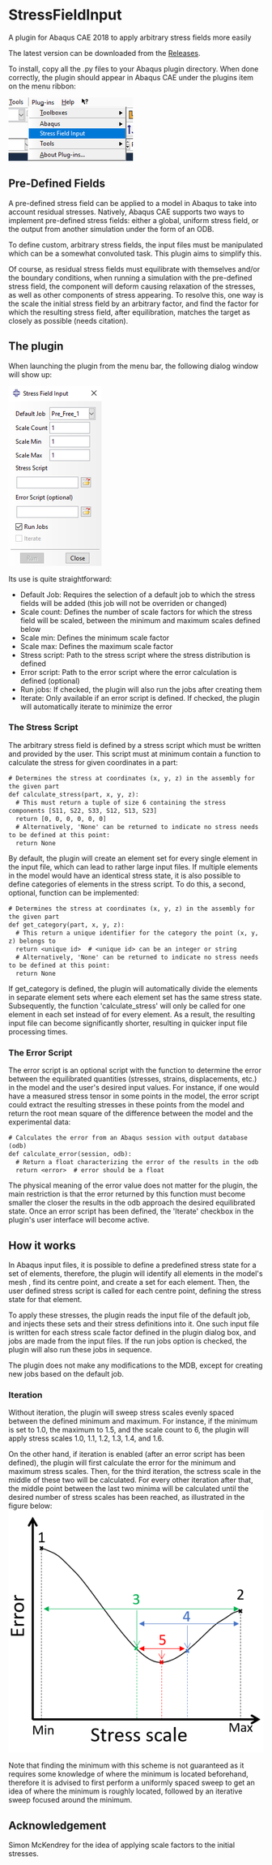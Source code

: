 # StressFieldInput
A plugin for Abaqus CAE 2018 to apply arbitrary stress fields more easily

The latest version can be downloaded from the [Releases](https://github.com/smrg-uob/StressFieldInput/releases).

To install, copy all the .py files to your Abaqus plugin directory.
When done correctly, the plugin should appear in Abaqus CAE under the plugins item on the menu ribbon:

![Plugin](https://github.com/smrg-uob/StressFieldInput/blob/main/doc/plugin.png)


## Pre-Defined Fields
A pre-defined stress field can be applied to a model in Abaqus to take into account residual stresses.
Natively, Abaqus CAE supports two ways to implement pre-defined stress fields: either a global, uniform stress field, or the output from another simulation under the form of an ODB.

To define custom, arbitrary stress fields, the input files must be manipulated which can be a somewhat convoluted task.
This plugin aims to simplify this.

Of course, as residual stress fields must equilibrate with themselves and/or the boundary conditions, when running a simulation with the pre-defined stress field, the component will deform causing relaxation of the stresses, as well as other components of stress appearing.
To resolve this, one way is the scale the initial stress field by an arbitrary factor, and find the factor for which the resulting stress field, after equilibration, matches the target as closely as possible (needs citation).


## The plugin
When launching the plugin from the menu bar, the following dialog window will show up:

![User Interface](https://github.com/smrg-uob/StressFieldInput/blob/main/doc/gui_overview.png)

Its use is quite straightforward:
* Default Job: Requires the selection of a default job to which the stress fields will be added (this job will not be overriden or changed)
* Scale count: Defines the number of scale factors for which the stress field will be scaled, between the minimum and maximum scales defined below
* Scale min: Defines the minimum scale factor
* Scale max: Defines the maximum scale factor
* Stress script: Path to the stress script where the stress distribution is defined
* Error script: Path to the error script where the error calculation is defined (optional)
* Run jobs: If checked, the plugin will also run the jobs after creating them
* Iterate: Only available if an error script is defined. If checked, the plugin will automatically iterate to minimize the error

### The Stress Script
The arbitrary stress field is defined by a stress script which must be written and provided by the user.
This script must at minimum contain a function to calculate the stress for given coordinates in a part:
```
# Determines the stress at coordinates (x, y, z) in the assembly for the given part
def calculate_stress(part, x, y, z):
  # This must return a tuple of size 6 containing the stress components [S11, S22, S33, S12, S13, S23]
  return [0, 0, 0, 0, 0, 0]
  # Alternatively, 'None' can be returned to indicate no stress needs to be defined at this point:
  return None
```

By default, the plugin will create an element set for every single element in the input file, which can lead to rather large input files.
If multiple elements in the model would have an identical stress state, it is also possible to define categories of elements in the stress script.
To do this, a second, optional, function can be implemented:
```
# Determines the stress at coordinates (x, y, z) in the assembly for the given part
def get_category(part, x, y, z):
  # This return a unique identifier for the category the point (x, y, z) belongs to
  return <unique id>  # <unique id> can be an integer or string
  # Alternatively, 'None' can be returned to indicate no stress needs to be defined at this point:
  return None
```

If get_category is defined, the plugin will automatically divide the elements in separate element sets where each element set has the same stress state.
Subsequently, the function 'calculate_stress' will only be called for one element in each set instead of for every element.
As a result, the resulting input file can become significantly shorter, resulting in quicker input file processing times.


###  The Error Script
The error script is an optional script with the function to determine the error between the equilibrated quantities (stresses, strains, displacements, etc.) in the model and the user's desired input values.
For instance, if one would have a measured stress tensor in some points in the model, the error script could extract the resulting stresses in these points from the model and return the root mean square of the difference between the model and the experimental data:
```
# Calculates the error from an Abaqus session with output database (odb)
def calculate_error(session, odb):
  # Return a float characterizing the error of the results in the odb
  return <error>  # error should be a float  
```

The physical meaning of the error value does not matter for the plugin, the main restriction is that the error returned by this function must become smaller the closer the results in the odb approach the desired equilibrated state.
Once an error script has been defined, the 'Iterate' checkbox in the plugin's user interface will become active.


## How it works
In Abaqus input files, it is possible to define a predefined stress state for a set of elements, therefore, the plugin will identify all elements in the model's mesh , find its centre point, and create a set for each element.
Then, the user defined stress script is called for each centre point, defining the stress state for that element.

To apply these stresses, the plugin reads the input file of the default job, and injects these sets and their stress definitions into it.
One such input file is written for each stress scale factor defined in the plugin dialog box, and jobs are made from the input files.
If the run jobs option is checked, the plugin will also run these jobs in sequence.

The plugin does not make any modifications to the MDB, except for creating new jobs based on the default job.

### Iteration
Without iteration, the plugin will sweep stress scales evenly spaced between the defined minimum and maximum. For instance, if the minimum is set to 1.0, the maximum to 1.5, and the scale count to 6, the plugin will apply stress scales 1.0, 1.1, 1.2, 1.3, 1.4, and 1.6.

On the other hand, if iteration is enabled (after an error script has been defined), the plugin will first calculate the error for the minimum and maximum stress scales. Then, for the third iteration, the sctress scale in the middle of these two will be calculated.
For every other iteration after that, the middle point between the last two minima will be calculated until the desired number of stress scales has been reached, as illustrated in the figure below:
![Iteration Scheme](https://github.com/smrg-uob/StressFieldInput/blob/main/doc/iteration_scheme.png)

Note that finding the minimum with this scheme is not guaranteed as it requires some knowledge of where the minimum is located beforehand, therefore it is advised to first perform a uniformly spaced sweep to get an idea of where the minimum is roughly located, followed by an iterative sweep focused around the minimum.


## Acknowledgement
Simon McKendrey for the idea of applying scale factors to the initial stresses.
